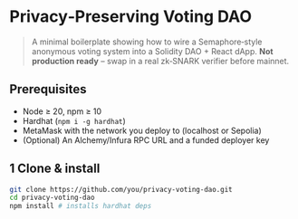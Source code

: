 # Privacy‑Preserving Voting DAO

> A minimal boilerplate showing how to wire a Semaphore‑style anonymous
> voting
> system into a Solidity DAO + React dApp. **Not production ready** – swap in a
> real zk‑SNARK verifier before mainnet.

## Prerequisites

- Node ≥ 20, npm ≥ 10
- Hardhat (`npm i -g hardhat`)
- MetaMask with the network you deploy to (localhost or Sepolia)
- (Optional) An Alchemy/Infura RPC URL and a funded deployer key

## 1 Clone & install

```bash
git clone https://github.com/you/privacy-voting-dao.git
cd privacy-voting-dao
npm install # installs hardhat deps
```

